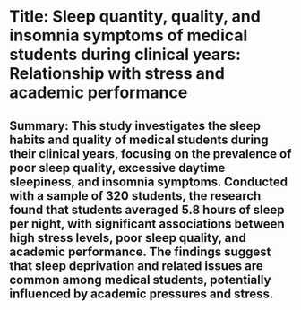 # Title: Sleep quantity, quality, and insomnia symptoms of medical students during clinical years: Relationship with stress and academic performance

## Summary: This study investigates the sleep habits and quality of medical students during their clinical years, focusing on the prevalence of poor sleep quality, excessive daytime sleepiness, and insomnia symptoms. Conducted with a sample of 320 students, the research found that students averaged 5.8 hours of sleep per night, with significant associations between high stress levels, poor sleep quality, and academic performance. The findings suggest that sleep deprivation and related issues are common among medical students, potentially influenced by academic pressures and stress.